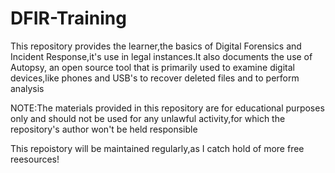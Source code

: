 # DFIR-Training
This repository provides the learner,the basics of Digital Forensics and Incident Response,it's use in legal instances.It also documents the use of Autopsy, an open source tool that is primarily used to examine digital devices,like phones and USB's to recover deleted files and to perform analysis 

NOTE:The materials provided in this repository are for educational purposes only and should not be used for any unlawful activity,for which the repository's author won't be held responsible 

This repoistory will be maintained regularly,as I catch hold of more free reesources!
